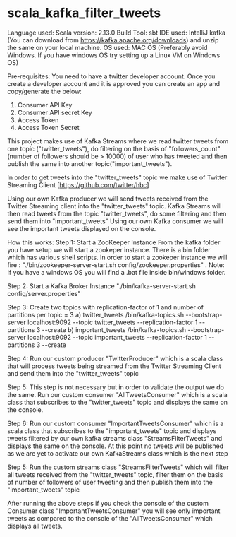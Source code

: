 # scala_kafka_filter_tweets
Language used: Scala version: 2.13.0
Build Tool: sbt
IDE used: IntelliJ
kafka (You can download from https://kafka.apache.org/downloads) and unzip the same on your local machine.
OS used: MAC OS (Preferably avoid Windows. If you have windows OS try setting up a Linux VM on Windows OS)

Pre-requisites:
You need to have a twitter developer account. Once you create a developer account and it is approved you can create an app and copy/generate the below:
1) Consumer API Key
2) Consumer API secret Key
3) Access Token
4) Access Token Secret

This project makes use of Kafka Streams where we read twitter tweets from one topic ("twitter_tweets"), do filtering on the basis of "followers_count" (number of followers should be > 10000) of user who has tweeted and then publish the same into another topic("important_tweets"). 

In order to get tweets into the "twitter_tweets" topic we make use of Twitter Streaming Client [https://github.com/twitter/hbc]

Using our own Kafka producer we will send tweets received from the Twitter Streaming client into the "twitter_tweets" topic.
Kafka Streams will then read tweets from the topic "twitter_tweets", do some filtering and then send them into "important_tweets"
Using our own Kafka consumer we will see the important tweets displayed on the console.

How this works:
Step 1: Start a ZooKeeper Instance
From the kafka folder you have setup we will start a zookeper instance. There is a bin folder which has various shell scripts.
In order to start a zookeper instance we will fire : "./bin/zookeeper-server-start.sh config/zookeeper.properties" .
Note: If you have a windows OS you will find a .bat file inside bin/windows folder.

Step 2: Start a Kafka Broker Instance
"./bin/kafka-server-start.sh config/server.properties"

Step 3: Create two topics with replication-factor of 1 and number of partitions per topic = 3
a) twitter_tweets
/bin/kafka-topics.sh --bootstrap-server localhost:9092 --topic twitter_tweets --replication-factor 1 --partitions 3 --create
b) important_tweets
/bin/kafka-topics.sh --bootstrap-server localhost:9092 --topic important_tweets --replication-factor 1 --partitions 3 --create

Step 4:
Run our custom producer "TwitterProducer" which is a scala class that will process tweets being streamed from the Twitter Streaming Client and send them into the "twitter_tweets" topic

Step 5:
This step is not necessary but in order to validate the output we do the same.
Run our custom consumer "AllTweetsConsumer" which is a scala class that subscribes to the "twitter_tweets" topic and displays the same on the console.

Step 6:
Run our custom consumer "ImportantTweetsConsumer" which is a scala class that subscribes to the "important_tweets" topic and displays tweets filtered by our own kafka streams class "StreamsFilterTweets" and displays the same on the console. At this point no tweets will be published as we are yet to activate our own KafkaStreams class which is the next step

Step 5:
Run the custom streams class "StreamsFilterTweets" which will filter all tweets received from the "twitter_tweets" topic, filter them on the basis of number of followers of user tweeting and then publish them into the "important_tweets" topic

After running the above steps if you check the console of the custom Consumer class "ImportantTweetsConsumer" you will see only important tweets as compared to the console of the "AllTweetsConsumer" which displays all tweets.

